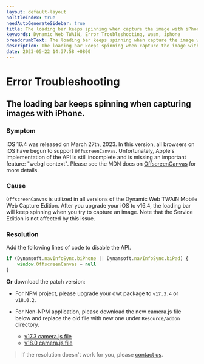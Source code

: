 ```yaml
---
layout: default-layout
noTitleIndex: true
needAutoGenerateSidebar: true
title: The loading bar keeps spinning when capture the image with iPhone.
keywords: Dynamic Web TWAIN, Error Troubleshooting, wasm, iphone
breadcrumbText: The loading bar keeps spinning when capture the image with iPhone.
description: The loading bar keeps spinning when capture the image with iPhone.
date: 2023-05-22 14:37:58 +0800
---
```


# Error Troubleshooting

## The loading bar keeps spinning when capturing images with iPhone.

### Symptom

iOS 16.4 was released on March 27th, 2023. In this version, all browsers on iOS have begun to support `OffscreenCanvas`. Unfortunately, Apple's implementation of the API is still incomplete and is missing an important feature: "webgl context". Please see the MDN docs on [OffscreenCanvas](https://developer.mozilla.org/en-US/docs/Web/API/OffscreenCanvas) for more details.

### Cause

`OffscreenCanvas` is utilized in all versions of the Dynamic Web TWAIN Mobile Web Capture Edition. After you upgrade your iOS to v16.4, the loading bar will keep spinning when you try to capture an image. Note that the Service Edition is not affected by this issue.

### Resolution

Add the following lines of code to disable the API.

```javascript
if (Dynamsoft.navInfoSync.biPhone || Dynamsoft.navInfoSync.biPad) {
    window.OffscreenCanvas = null
}
```

**Or** download the patch version:

- For NPM project, please upgrade your dwt package to `v17.3.4` or `v18.0.2`.

- For Non-NPM application, please download the new camera.js file below and replace the old file with new one under `Resource/addon` directory.
    - [v17.3 camera.js file](https://tst.dynamsoft.com/public/DWT_FIX/v17.3/OffscreenCanvas/dynamsoft.webtwain.addon.camera.zip)
    - [v18.0 camera.js file](https://tst.dynamsoft.com/public/DWT_FIX/v18.0/OffscreenCanvas/dynamsoft.webtwain.addon.camera.zip)

> If the resolution doesn't work for you, please [contact us](https://www.dynamsoft.com/company/contact/).